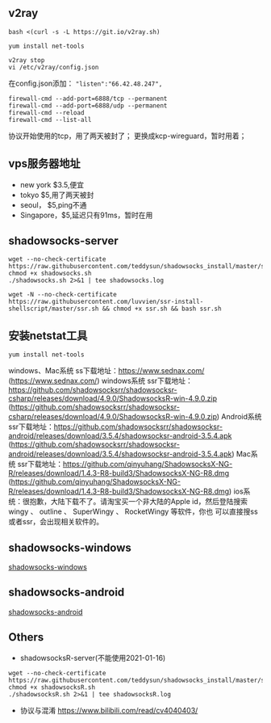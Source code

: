## v2ray

```
bash <(curl -s -L https://git.io/v2ray.sh)
```
```
yum install net-tools

v2ray stop
vi /etc/v2ray/config.json
```
在config.json添加：
`"listen":"66.42.48.247",`
```
firewall-cmd --add-port=6888/tcp --permanent
firewall-cmd --add-port=6888/udp --permanent
firewall-cmd --reload
firewall-cmd --list-all
```
协议开始使用的tcp，用了两天被封了；
更换成kcp-wireguard，暂时用着；


## vps服务器地址
- new york $3.5,便宜
- tokyo $5,用了两天被封
- seoul， $5,ping不通
- Singapore，$5,延迟只有91ms，暂时在用

## shadowsocks-server
```
wget --no-check-certificate  https://raw.githubusercontent.com/teddysun/shadowsocks_install/master/shadowsocks.sh
chmod +x shadowsocks.sh
./shadowsocks.sh 2>&1 | tee shadowsocks.log
```

```
wget -N --no-check-certificate https://raw.githubusercontent.com/luvvien/ssr-install-shellscript/master/ssr.sh && chmod +x ssr.sh && bash ssr.sh
```
## 安装netstat工具
```
yum install net-tools
```


windows、Mac系统 ss下载地址：https://www.sednax.com/ (https://www.sednax.com/)
windows系统 ssr下载地址：https://github.com/shadowsocksrr/shadowsocksr-csharp/releases/download/4.9.0/ShadowsocksR-win-4.9.0.zip
(https://github.com/shadowsocksrr/shadowsocksr-csharp/releases/download/4.9.0/ShadowsocksR-win-4.9.0.zip)
Android系统 ssr下载地址：https://github.com/shadowsocksrr/shadowsocksr-android/releases/download/3.5.4/shadowsocksr-android-3.5.4.apk
(https://github.com/shadowsocksrr/shadowsocksr-android/releases/download/3.5.4/shadowsocksr-android-3.5.4.apk)
Mac系统 ssr下载地址：https://github.com/qinyuhang/ShadowsocksX-NG-R/releases/download/1.4.3-R8-build3/ShadowsocksX-NG-R8.dmg
(https://github.com/qinyuhang/ShadowsocksX-NG-R/releases/download/1.4.3-R8-build3/ShadowsocksX-NG-R8.dmg)
ios系统：很抱歉，大陆下载不了。请淘宝买一个非大陆的Apple id，然后登陆搜索 wingy 、 outline 、 SuperWingy 、 RocketWingy 等软件，你也
可以直接搜ss或者ssr，会出现相关软件的。

## shadowsocks-windows
[shadowsocks-windows](https://github.com/shadowsocks/shadowsocks-windows)

## shadowsocks-android
[shadowsocks-android](https://github.com/shadowsocks/shadowsocks-android)

## Others
- shadowsocksR-server(不能使用2021-01-16)
```
wget --no-check-certificate https://raw.githubusercontent.com/teddysun/shadowsocks_install/master/shadowsocksR.sh
chmod +x shadowsocksR.sh
./shadowsocksR.sh 2>&1 | tee shadowsocksR.log
```

- 协议与混淆
<https://www.bilibili.com/read/cv4040403/>
